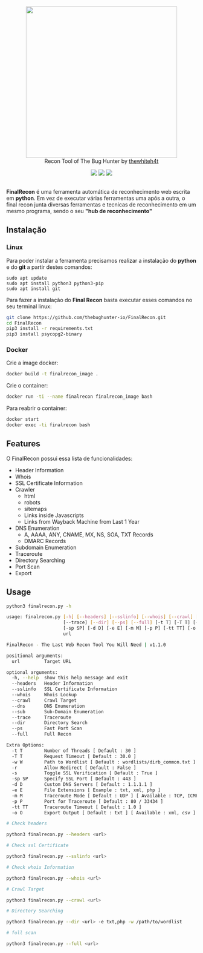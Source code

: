<p align="center">
<br>
<img width=400 src="https://i.imgur.com/xoMC34h.png"><br>
 Recon Tool of The Bug Hunter by <a href="https://github.com/thewhiteh4t">thewhiteh4t</a>
</p>

<p align="center">
<img src="https://img.shields.io/badge/Python-3-brightgreen.svg?style=plastic">
<img src="https://img.shields.io/badge/OSINT-red.svg?style=plastic">
<img src="https://img.shields.io/badge/Web-red.svg?style=plastic">
<br><br></p>

**FinalRecon** é uma ferramenta automática de reconhecimento web escrita em **python**. Em vez de executar várias ferramentas uma após a outra, o final recon junta diversas ferramentas e tecnicas de reconhecimento em um mesmo programa, sendo o seu **"hub de reconhecimento"**

## Instalação

### Linux
Para poder instalar a ferramenta precisamos realizar a instalação do **python** e do **git** a partir destes comandos:
```
sudo apt update
sudo apt install python3 python3-pip
sudo apt install git
```
Para fazer a instalação do **Final Recon** basta executar esses comandos no seu terminal linux:
```bash
git clone https://github.com/thebughunter-io/FinalRecon.git
cd FinalRecon
pip3 install -r requirements.txt
pip3 install psycopg2-binary
```

### Docker

Crie a image docker:
```bash
docker build -t finalrecon_image .
```

Crie o container:
```bash
docker run -ti --name finalrecon finalrecon_image bash
```

Para reabrir o container:
```bash
docker start
docker exec -ti finalrecon bash
```

## Features

O FinalRecon possui essa lista de funcionalidades:

* Header Information
* Whois
* SSL Certificate Information
* Crawler
  * html
  * robots
  * sitemaps
  * Links inside Javascripts
  * Links from Wayback Machine from Last 1 Year
* DNS Enumeration
  * A, AAAA, ANY, CNAME, MX, NS, SOA, TXT Records
  * DMARC Records
* Subdomain Enumeration
* Traceroute
* Directory Searching
* Port Scan
* Export

## Usage

```bash
python3 finalrecon.py -h

usage: finalrecon.py [-h] [--headers] [--sslinfo] [--whois] [--crawl] [--dns] [--sub]
                     [--trace] [--dir] [--ps] [--full] [-t T] [-T T] [-w W] [-r] [-s]
                     [-sp SP] [-d D] [-e E] [-m M] [-p P] [-tt TT] [-o O]
                     url

FinalRecon - The Last Web Recon Tool You Will Need | v1.1.0

positional arguments:
  url         Target URL

optional arguments:
  -h, --help  show this help message and exit
  --headers   Header Information
  --sslinfo   SSL Certificate Information
  --whois     Whois Lookup
  --crawl     Crawl Target
  --dns       DNS Enumeration
  --sub       Sub-Domain Enumeration
  --trace     Traceroute
  --dir       Directory Search
  --ps        Fast Port Scan
  --full      Full Recon

Extra Options:
  -t T        Number of Threads [ Default : 30 ]
  -T T        Request Timeout [ Default : 30.0 ]
  -w W        Path to Wordlist [ Default : wordlists/dirb_common.txt ]
  -r          Allow Redirect [ Default : False ]
  -s          Toggle SSL Verification [ Default : True ]
  -sp SP      Specify SSL Port [ Default : 443 ]
  -d D        Custom DNS Servers [ Default : 1.1.1.1 ]
  -e E        File Extensions [ Example : txt, xml, php ]
  -m M        Traceroute Mode [ Default : UDP ] [ Available : TCP, ICMP ]
  -p P        Port for Traceroute [ Default : 80 / 33434 ]
  -tt TT      Traceroute Timeout [ Default : 1.0 ]
  -o O        Export Output [ Default : txt ] [ Available : xml, csv ]
```

```bash
# Check headers

python3 finalrecon.py --headers <url>

# Check ssl Certificate

python3 finalrecon.py --sslinfo <url>

# Check whois Information

python3 finalrecon.py --whois <url>

# Crawl Target

python3 finalrecon.py --crawl <url>

# Directory Searching

python3 finalrecon.py --dir <url> -e txt,php -w /path/to/wordlist

# full scan

python3 finalrecon.py --full <url>
```
